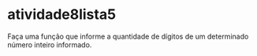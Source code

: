 # atividade8lista5

Faça uma função que informe a quantidade de dígitos de um determinado número inteiro informado.

